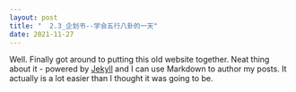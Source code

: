 ```yaml
---
layout: post
title: "  2.3_企划书--学会五行八卦的一天"
date: 2021-11-27
---
```


Well. Finally got around to putting this old website together. Neat thing about it - powered by [Jekyll](http://jekyllrb.com) and I can use Markdown to author my posts. It actually is a lot easier than I thought it was going to be.
